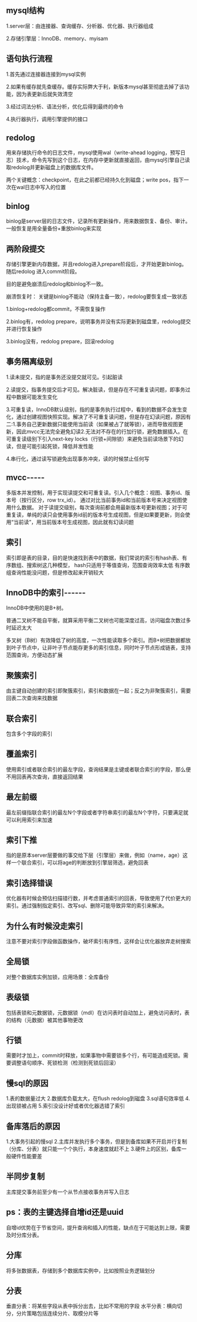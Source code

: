 ## mysql结构
1.server层：由连接器、查询缓存、分析器、优化器、执行器组成

2.存储引擎层：InnoDB、memory、myisam

## 语句执行流程
1.首先通过连接器连接到mysql实例

2.如果有缓存就先查缓存。缓存实际弊大于利，新版本mysql甚至彻底去掉了该功能，因为表更新后就失效清空

3.经过词法分析、语法分析，优化后得到最终的命令

4.执行器执行，调用引擎提供的接口

## redolog
用来存储执行命令的日志文件，mysql使用wal（write-ahead logging，预写日志）技术，命令先写到这个日志，在内存中更新就直接返回，由mysql引擎自己读取redolog并更新磁盘上的数据库文件。

两个关键概念：checkpoint，在此之前都已经持久化到磁盘；write pos，指下一次在wal日志中写入的位置

## binlog
binlog是server层的日志文件，记录所有更新操作，用来数据恢复、备份、审计。一般恢复是用全量备份+重放binlog来实现

## 两阶段提交
存储引擎更新内存数据，并且redolog进入prepare阶段后，才开始更新binlog。随后redolog 进入commit阶段。

目的是避免崩溃后redolog和binlog不一致。

崩溃恢复时：
关键是binlog不能动（保持主备一致），redolog要恢复成一致状态

1.binlog+redolog都commit，不需恢复操作

2.binlog有，redolog prepare，说明事务并没有实际更新到磁盘里，redolog提交并进行恢复操作

3.binlog没有，redolog prepare，回滚redolog

## 事务隔离级别
1.读未提交，指的是事务还没提交就可见。引起脏读

2.读提交，指事务提交后才可见。解决脏读，但是存在不可重复读问题，即事务过程中数据可能发生变化

3.可重复读，InnoDB默认级别，指的是事务执行过程中，看到的数据不会发生变化，通过创建视图快照实现。解决了不可重复读问题，但是存在幻读问题，原因有二:1.事务自己更新数据只能使用当前读（如果被占了就等锁），进而导致视图更新，因此mvcc无法完全避免幻读2.无法对不存在的行加行锁，避免数据插入。在可重复读级别下引入next-key locks（行锁+间隙锁）来避免当前读场景下的幻读，但是可能引起死锁，降低并发性能

4.串行化，通过读写锁避免出现事务冲突，读的时候禁止任何写

## mvcc-----
多版本并发控制，用于实现读提交和可重复读。引入几个概念：视图、事务id、版本号（按行区分，row trx_id）。
通过对比当前事务id和当前版本号来决定视图使用什么数据。
对于读提交级别，每次查询前都会用最新版本号更新视图；对于可重复读，单纯的读只会使用事务id前的版本号生成视图，但是如果要更新，则会使用“当前读”，用当前版本号生成视图，因此就有幻读问题


## 索引
索引即是表的目录，目的是快速找到表中的数据，我们常说的索引有hash表、有序数组、搜索树这几种模型，
hash只适用于等值查询，范围查询效率太低
有序数组查询性能没问题，但是修改起来开销较大

## InnoDB中的索引------
InnoDB中使用的是B+树。

普通二叉树不能自平衡，就算采用平衡二叉树也可能深度过高，访问磁盘次数过多时延迟太大

多叉树（B树）有效降低了树的高度，一次性能读取多个索引。而B+树把数据都放到叶子节点中，让非叶子节点能存更多的索引信息，同时叶子节点形成链表，支持范围查询，方便动态扩展

## 聚簇索引
由主键自动创建的索引即聚簇索引，索引和数据在一起；反之为非聚簇索引，需要回表二次查询来找数据

## 联合索引
包含多个字段的索引

## 覆盖索引
使用索引或者联合索引的最左字段，查询结果是主键或者联合索引的字段，那么便不用回表再次查询，直接返回结果

## 最左前缀
最左前缀指联合索引的最左N个字段或者字符串索引的最左N个字符，只要满足就可以利用索引来加速

## 索引下推
指的是原本server层要做的事交给下层（引擎层）来做，例如（name，age）这样一个联合索引，可以将age的判断放到引擎层筛选，避免回表

## 索引选择错误
优化器有时候会预估扫描错行数，并考虑普通索引的回表，导致使用了代价更大的索引。通过强制指定索引、改写sql、删除可能导致异常的索引来解决。

## 为什么有时候没走索引
注意不要对索引字段做函数操作，破坏索引有序性，这样会让优化器放弃走树搜索

## 全局锁
对整个数据库实例加锁，应用场景：全库备份

## 表级锁
包括表锁和元数据锁，元数据锁（mdl）在访问表时自动加上，避免访问表时，表的结构（元数据）被其他事物更改

## 行锁
需要时才加上，commit时释放，如果事物中需要锁多个行，有可能造成死锁。需要调整语句顺序、死锁检测（检测到死锁后回滚）

## 慢sql的原因
1.表的数据量过大
2.数据库负载太大，在flush redolog到磁盘
3.sql语句效率低
4.出现锁被占用
5.索引没设计好或者优化器选错了索引

## 备库落后的原因
1.大事务引起的慢sql
2.主库并发执行多个事务，但是到备库如果不开启并行复制（分库、分表）就只能一个个执行，本身速度就赶不上
3.硬件上的区别，备库一般硬件性能要差

## 半同步复制
主库提交事务前至少有一个从节点接收事务并写入日志

## ps：表的主键选择自增id还是uuid
自增id优势在于节省空间，提升查询和插入的性能，缺点在于可能达到上限，需要及时分库分表。

## 分库
将多张数据表，存储到多个数据库实例中，比如按照业务逻辑划分

## 分表
垂直分表：将某些字段从表中拆分出去，比如不常用的字段
水平分表：横向切分，分片策略包括连续分片、取模分片等

